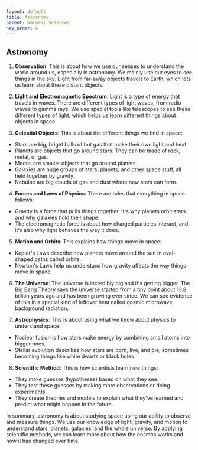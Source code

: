 ```yaml
---
layout: default
title: Astronomy
parent: Natural Sciences
nav_order: 4
---
```


## Astronomy

1. **Observation**: This is about how we use our senses to understand the world around us, especially in astronomy. We mainly use our eyes to see things in the sky. Light from far-away objects travels to Earth, which lets us learn about these distant objects.

2. **Light and Electromagnetic Spectrum**: Light is a type of energy that travels in waves. There are different types of light waves, from radio waves to gamma rays. We use special tools like telescopes to see these different types of light, which helps us learn different things about objects in space.

3. **Celestial Objects**: This is about the different things we find in space:
* Stars are big, bright balls of hot gas that make their own light and heat.
* Planets are objects that go around stars. They can be made of rock, metal, or gas.
* Moons are smaller objects that go around planets.
* Galaxies are huge groups of stars, planets, and other space stuff, all held together by gravity.
* Nebulae are big clouds of gas and dust where new stars can form.

4. **Forces and Laws of Physics**: There are rules that everything in space follows:
* Gravity is a force that pulls things together. It's why planets orbit stars and why galaxies hold their shape.
* The electromagnetic force is about how charged particles interact, and it's also why light behaves the way it does.

5. **Motion and Orbits**: This explains how things move in space:
* Kepler's Laws describe how planets move around the sun in oval-shaped paths called orbits.
* Newton's Laws help us understand how gravity affects the way things move in space.

6. **The Universe**: The universe is incredibly big and it's getting bigger. The Big Bang Theory says the universe started from a tiny point about 13.8 billion years ago and has been growing ever since. We can see evidence of this in a special kind of leftover heat called cosmic microwave background radiation.

7. **Astrophysics**: This is about using what we know about physics to understand space:
* Nuclear fusion is how stars make energy by combining small atoms into bigger ones.
* Stellar evolution describes how stars are born, live, and die, sometimes becoming things like white dwarfs or black holes.

8. **Scientific Method**: This is how scientists learn new things:
* They make guesses (hypotheses) based on what they see.
* They test these guesses by making more observations or doing experiments.
* They create theories and models to explain what they've learned and predict what might happen in the future.

In summary, astronomy is about studying space using our ability to observe and measure things. We use our knowledge of light, gravity, and motion to understand stars, planets, galaxies, and the whole universe. By applying scientific methods, we can learn more about how the cosmos works and how it has changed over time.
